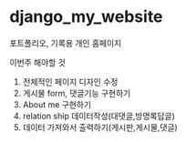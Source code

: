 # django_my_website

포트폴리오, 기록용 개인 홈페이지

이번주 해야할 것
1. 전체적인 페이지 디자인 수정
2. 게시물 form, 댓글기능 구현하기
3. About me 구현하기
4. relation ship 데이터작성(대댓글,방명록답글)
5. 데이터 가져와서 출력하기(게시판,게시물,댓글)
